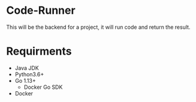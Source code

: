 # Code-Runner

This will be the backend for a project, it will run code and return the result.


# Requirments
  * Java JDK
  * Python3.6+
  * Go 1.13+
    * Docker Go SDK
  * Docker
